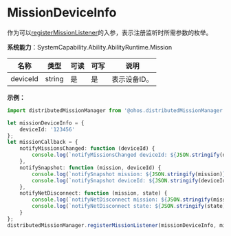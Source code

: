 # MissionDeviceInfo

作为可以[registerMissionListener](js-apis-distributedMissionManager.md#distributedmissionmanagerregistermissionlistener)的入参，表示注册监听时所需参数的枚举。

**系统能力**：SystemCapability.Ability.AbilityRuntime.Mission

| 名称       | 类型   | 可读   | 可写   | 说明      |
| -------- | ------ | ---- | ---- | ------- |
| deviceId | string | 是    | 是    | 表示设备ID。 |

**示例：**
```ts
import distributedMissionManager from '@ohos.distributedMissionManager';

let missionDeviceInfo = {
    deviceId: '123456'
};
let missionCallback = {
    notifyMissionsChanged: function (deviceId) {
        console.log(`notifyMissionsChanged deviceId: ${JSON.stringify(deviceId)}`);
    },
    notifySnapshot: function (mission, deviceId) {
        console.log(`notifySnapshot mission: ${JSON.stringify(mission)}`);
        console.log(`notifySnapshot deviceId: ${JSON.stringify(deviceId)}`);
    },
    notifyNetDisconnect: function (mission, state) {
        console.log(`notifyNetDisconnect mission: ${JSON.stringify(mission)}`);
        console.log(`notifyNetDisconnect state: ${JSON.stringify(state)}`);
    }
};
distributedMissionManager.registerMissionListener(missionDeviceInfo, missionCallback);
```